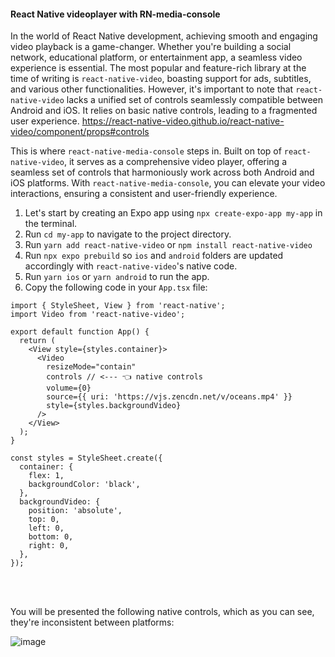 #### React Native videoplayer with RN-media-console

In the world of React Native development, achieving smooth and engaging video playback is a game-changer. 
Whether you're building a social network, educational platform, or entertainment app, a seamless video experience is essential. 
The most popular and feature-rich library at the time of writing is `react-native-video`, boasting support for ads, subtitles, and various other functionalities. 
However, it's important to note that `react-native-video` lacks a unified set of controls seamlessly compatible between Android and iOS. It relies on basic native controls, 
leading to a fragmented user experience. https://react-native-video.github.io/react-native-video/component/props#controls

This is where `react-native-media-console` steps in. Built on top of `react-native-video`, it serves as a comprehensive video player, 
offering a seamless set of controls that harmoniously work across both Android and iOS platforms. With `react-native-media-console`, 
you can elevate your video interactions, ensuring a consistent and user-friendly experience. 



1. Let's start by creating an Expo app using `npx create-expo-app my-app` in the terminal.
2. Run `cd my-app` to navigate to the project directory.
3. Run `yarn add react-native-video` or `npm install react-native-video`
4. Run `npx expo prebuild` so `ios` and `android` folders are updated accordingly with `react-native-video`'s native code.
5. Run `yarn ios` or `yarn android` to run the app.
6. Copy the following code in your `App.tsx` file:


```tsx
import { StyleSheet, View } from 'react-native';
import Video from 'react-native-video';

export default function App() {
  return (
    <View style={styles.container}>
      <Video
        resizeMode="contain"
        controls // <--- 👈 native controls
        volume={0}
        source={{ uri: 'https://vjs.zencdn.net/v/oceans.mp4' }}
        style={styles.backgroundVideo}
      />
    </View>
  );
}

const styles = StyleSheet.create({
  container: {
    flex: 1,
    backgroundColor: 'black',
  },
  backgroundVideo: {
    position: 'absolute',
    top: 0,
    left: 0,
    bottom: 0,
    right: 0,
  },
});

```
<br>
<br>

You will be presented the following native controls, which as you can see, they're inconsistent between platforms:

![image](https://github.com/LunatiqueCoder/rnmc-blog/assets/55203625/7b8e3e19-9a7a-4156-9742-11b575103dfc)

